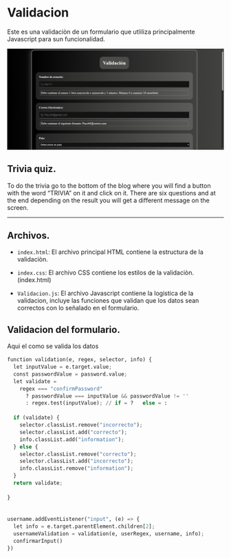 # Validacion

Este es una validaciòn de un formulario que utliliza principalmente Javascript para sun funcionalidad.
<div align="center">
<img src="Captura de pantalla (2).png" width="800">
</div>

## Trivia quiz.

To do the trivia go to the bottom of the blog where you will find a button with the word “TRIVIA” on it and click on it.
There are six questions and at the end depending on the result you will get a different message on the screen.

***



## Archivos.

- `index.html`: El archivo principal HTML contiene la estructura de la validaciòn.

- `index.css`: El archivo CSS contiene los estilos de la validaciòn. (index.html)

- `Validacion.js`: El archivo Javascript contiene la logistica de la validacion, incluye las funciones que validan que los datos sean correctos con lo señalado en el formulario.

## Validacion del formulario.

Aqui el como se valida los datos

```python
function validation(e, regex, selector, info) {
  let inputValue = e.target.value;
  const passwordValue = password.value;
  let validate =
    regex === "confirmPassword"
      ? passwordValue === inputValue && passwordValue != ''
      : regex.test(inputValue); // if = ?   else = :

  if (validate) {
    selector.classList.remove("incorrecto");
    selector.classList.add("correcto");
    info.classList.add("information");
  } else {
    selector.classList.remove("correcto");
    selector.classList.add("incorrecto");
    info.classList.remove("information");
  }
  return validate;
  
}


username.addEventListener("input", (e) => {
  let info = e.target.parentElement.children[2];
  usernameValidation = validation(e, userRegex, username, info);
  confirmarInput()
})
```